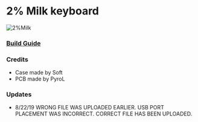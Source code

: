 # 2% Milk keyboard
![2%Milk](https://i.imgur.com/Ud96uXn.png)
### [Build Guide](https://rionlion100.github.io/2milkbuild)


### Credits
- Case made by Soft
- PCB made by PyroL

### Updates
- 8/22/19 WRONG FILE WAS UPLOADED EARLIER. USB PORT PLACEMENT WAS INCORRECT. CORRECT FILE HAS BEEN UPLOADED. 
